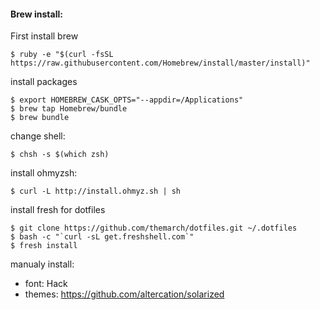 #### Brew install:

First install brew

```shell
$ ruby -e "$(curl -fsSL https://raw.githubusercontent.com/Homebrew/install/master/install)"
```

install packages
```shell
$ export HOMEBREW_CASK_OPTS="--appdir=/Applications"
$ brew tap Homebrew/bundle
$ brew bundle
```

change shell:
```shell
$ chsh -s $(which zsh)
```

install ohmyzsh:
```shell
$ curl -L http://install.ohmyz.sh | sh
```

install fresh for dotfiles
```shell
$ git clone https://github.com/themarch/dotfiles.git ~/.dotfiles
$ bash -c "`curl -sL get.freshshell.com`"
$ fresh install
```

manualy install:
- font: Hack
- themes: https://github.com/altercation/solarized

